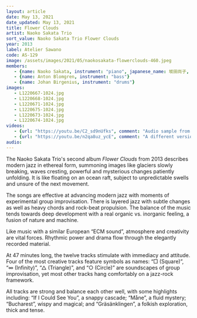 ```yaml
---
layout: article
date: May 13, 2021
date_updated: May 13, 2021
title: Flower Clouds
artist: Naoko Sakata Trio
sort_value: Naoko Sakata Trio Flower Clouds
year: 2013
label: Atelier Sawano
code: AS-129
image: /assets/images/2021/05/naokosakata-flowerclouds-460.jpeg
members:
   - {name: Naoko Sakata, instrument: "piano", japanese_name: 坂田尚子, url: "https://www.naokosakata.com/"}
   - {name: Anton Blomgren, instrument: "bass"}
   - {name: Johan Birgenius, instrument: "drums"}
images:
   - L1220667-1024.jpg
   - L1220668-1024.jpg
   - L1220671-1024.jpg
   - L1220675-1024.jpg
   - L1220673-1024.jpg
   - L1220674-1024.jpg
videos: 
   - {url: "https://youtu.be/C2_sd9nUfks", comment: "Audio sample from “Gräsänklingen”, the final track on the album"}
   - {url: "https://youtu.be/n2qa8uz_ycE", comment: "A different version of “If I Could See You”, a live performance of the first track on this album"}
audio:
---
```

The Naoko Sakata Trio's second album *Flower Clouds* from 2013 describes modern jazz in ethereal form, summoning images like glaciers slowly breaking, waves cresting, powerful and mysterious changes patiently unfolding. It is like floating on an ocean raft, subject to unpredictable swells and unsure of the next movement.

The songs are effective at advancing modern jazz with moments of experimental group improvisation. There is layered jazz with subtle changes as well as heavy chords and rock-beat propulsion. The balance of the music tends towards deep development with a real organic vs. inorganic feeling, a fusion of nature and machine.

Like music with a similar European “ECM sound”, atmosphere and creativity are vital forces. Rhythmic power and drama flow through the elegantly recorded material.

At 47 minutes long, the twelve tracks stimulate with immediacy and attitude. Four of the most creative tracks feature symbols as names: “□ (Square)”, “∞ (Infinity)”, “△ (Triangle)”, and “○ (Circle)” are soundscapes of group improvisation, yet most other tracks hang comfortably on a jazz-rock framework.

All tracks are strong and balance each other well, with some highlights including: “If I Could See You”, a snappy cascade; “Måne”, a fluid mystery; “Bucharest”, wispy and magical; and “Gräsänklingen”, a folkish exploration, thick and tense.
